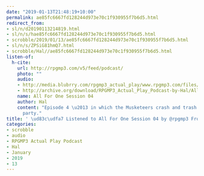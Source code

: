 ```yaml
---
date: "2019-01-13T21:48:19+10:00"
permalink: ae85fc6667fd128244d973e70c1f930955f7b6d5.html
redirect_from:
- sl/n/d20190113214819.html
- sl/n/s/hae85fc6667fd128244d973e70c1f930955f7b6d5.html
- scrobble/2019/01/13/ae85fc6667fd128244d973e70c1f930955f7b6d5.html
- sl/n/s/ZPSiG81hmQ7.html
- scrobble/Hal//ae85fc6667fd128244d973e70c1f930955f7b6d5.html
listen-of:
  h-cite:
    url: http://rpgmp3.com/v5/feed/podcast/
    photo: ""
    audio:
    - http://media.blubrry.com/rpgmp3_actual_play/www.rpgmp3.com/files/game_recordings/Sugar_Fuelled_Gamers/All_For_One_Musketeers_Session_04.mp3
    - http://archive.org/download/RPGMP3_Actual_Play_Podcast-by-Hal/All_For_One_Musketeers_Session_04.mp3
    name: All For One Session 04
    author: Hal
    content: "Episode 4 \u2013 in which the Musketeers crash and trash a high society
      party."
title: ' \ud83c\udfa7 Listened to All For One Session 04 by @rpgmp3 From #RPGMP3ActualPlayPodcast'
categories:
- scrobble
- audio
- RPGMP3 Actual Play Podcast
- Hal
- January
- 2019
- 13
---
```

